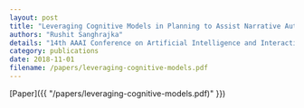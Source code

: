 ```yaml
---
layout: post
title: "Leveraging Cognitive Models in Planning to Assist Narrative Authoring"
authors: "Rushit Sanghrajka"
details: "14th AAAI Conference on Artificial Intelligence and Interactive Digital Entertainment (AIIDE'18), 2018."
category: publications
date: 2018-11-01
filename: /papers/leveraging-cognitive-models.pdf
---
```


[Paper]({{ "/papers/leveraging-cognitive-models.pdf)" }})
